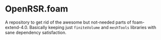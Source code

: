 # OpenRSR.foam

A repository to get rid of the awesome but not-needed parts of foam-extend-4.0.
Basically keeping just  `finiteVolume` and `meshTools` libraries with sane dependency satisfaction.
